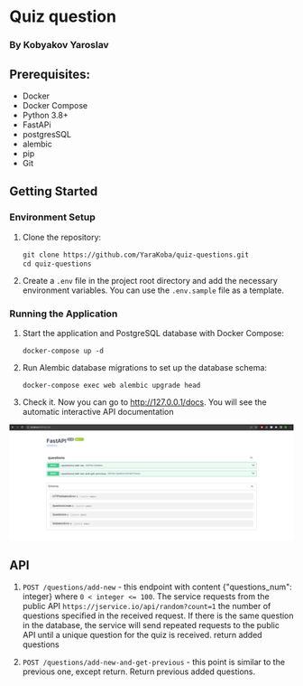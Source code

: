 # Quiz question
### By Kobyakov Yaroslav

## Prerequisites:
- Docker
- Docker Compose
- Python 3.8+
- FastAPi
- postgresSQL
- alembic
- pip
- Git

## Getting Started
### Environment Setup
1. Clone the repository:
    ```commandline
    git clone https://github.com/YaraKoba/quiz-questions.git
    cd quiz-questions
    ```
2. Create a `.env` file in the project root directory and add the necessary environment variables. You can use the `.env.sample` file as a template.

### Running the Application
1. Start the application and PostgreSQL database with Docker Compose:

    ```commandline
    docker-compose up -d
    ```
2. Run Alembic database migrations to set up the database schema:
    ```commandline
    docker-compose exec web alembic upgrade head
    ```
3. Check it. Now you can go to http://127.0.0.1/docs. You will see the automatic interactive API documentation

![Alt text](media/docs.png)

## API

1. `POST /questions/add-new` - this endpoint with content {"questions_num": integer} where `0 < integer <= 100`. The service requests from the public API `https://jservice.io/api/random?count=1` the number of questions specified in the received request. If there is the same question in the database, the service will send repeated requests to the public API until a unique question for the quiz is received. return added questions

2. `POST /questions/add-new-and-get-previous` - this point is similar to the previous one, except return. Return previous added questions.
